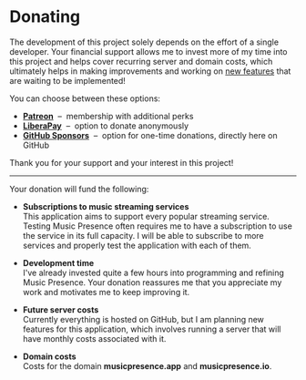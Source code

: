 # Donating

The development of this project solely depends
on the effort of a single developer.
Your financial support allows me to invest more of my time into this project
and helps cover recurring server and domain costs,
which ultimately helps in making improvements
and working on [new features](./documentation/roadmap.md) that are waiting to be implemented!

You can choose between these options:

* **[Patreon](https://www.patreon.com/musicpresence)**
  &nbsp;&ndash;&nbsp; membership with additional perks
* **[LiberaPay](https://liberapay.com/jonasvandenberg)**
  &nbsp;&ndash;&nbsp; option to donate anonymously
* **[GitHub Sponsors](https://github.com/sponsors/ungive)**
  &nbsp;&ndash;&nbsp; option for one-time donations, directly here on GitHub

Thank you for your support and your interest in this project!

---

Your donation will fund the following:

* **Subscriptions to music streaming services**  
  This application aims to support every popular streaming service.
  Testing Music Presence often requires me to have a subscription
  to use the service in its full capacity.
  I will be able to subscribe to more services
  and properly test the application with each of them.

* **Development time**  
  I've already invested quite a few hours into programming and refining
  Music Presence. Your donation reassures me that you appreciate my work
  and motivates me to keep improving it.

* **Future server costs**  
  Currently everything is hosted on GitHub,
  but I am planning new features for this application,
  which involves running a server that will have monthly costs
  associated with it.

* **Domain costs**  
  Costs for the domain **musicpresence.app** and **musicpresence.io**.
